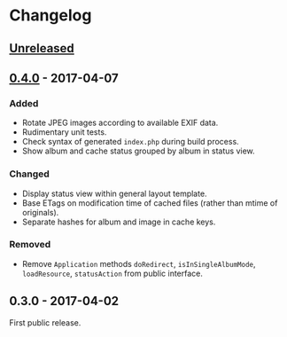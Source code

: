 # Changelog


## [Unreleased]

## [0.4.0] - 2017-04-07

### Added

- Rotate JPEG images according to available EXIF data.
- Rudimentary unit tests.
- Check syntax of generated `index.php` during build process.
- Show album and cache status grouped by album in status view.

### Changed

- Display status view within general layout template.
- Base ETags on modification time of cached files (rather than mtime of
  originals).
- Separate hashes for album and image in cache keys.

### Removed

- Remove `Application` methods `doRedirect`, `isInSingleAlbumMode`,
  `loadResource`, `statusAction` from public interface.


## 0.3.0 - 2017-04-02

First public release.


[Unreleased]: https://github.com/mermshaus/fine/compare/v0.4.0...HEAD
[0.4.0]: https://github.com/mermshaus/fine/compare/v0.3.0...v0.4.0
